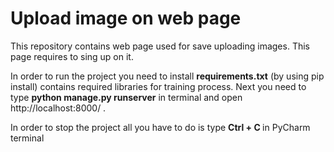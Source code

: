 # Upload image on web page
This repository contains web page used for save uploading images.
This page requires to sing up on it.

In order to run the project you need to install <b>requirements.txt</b> (by using pip install) contains required libraries for training process.
Next you need to type <b>python manage.py runserver</b> in terminal and open http://localhost:8000/ .

In order to stop the project all you have to do is type <b> Ctrl + C </b> in PyCharm terminal

